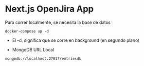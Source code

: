 # Next.js OpenJira App

Para correr localmente, se necesita la base de datos

```
docker-compose up -d
```

- El -d, significa que se corre en background (en segundo plano)

* MongoDB URL Local

```
mongodb://localhost:27017/entriesdb
```
